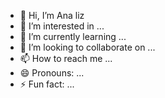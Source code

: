- 👋 Hi, I’m Ana liz
- 👀 I’m interested in ...
- 🌱 I’m currently learning ...
- 💞️ I’m looking to collaborate on ...
- 📫 How to reach me ...
- 😄 Pronouns: ...
- ⚡ Fun fact: ...

<!---Ana liz is a ✨ special ✨ repository because its `README.md` (this file) appears on your GitHub profile.
You can click the Preview link to take a look at your changes.
--->
